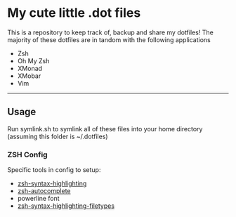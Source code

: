 My cute little .dot files
=========================
This is a repository to keep track of, backup and share my dotfiles!
The majority of these dotfiles are in tandom with the following applications
- Zsh
- Oh My Zsh
- XMonad
- XMobar
- Vim

-----
Usage
-----
Run symlink.sh to symlink all of these files into your home directory (assuming this folder is ~/.dotfiles)

### ZSH Config

Specific tools in config to setup:
- [zsh-syntax-highlighting](https://github.com/zsh-users/zsh-syntax-highlighting)
- [zsh-autocomplete](https://github.com/zsh-users/zsh-autosuggestions)
- powerline font
- [zsh-syntax-highlighting-filetypes](https://github.com/trapd00r/zsh-syntax-highlighting-filetypes)
